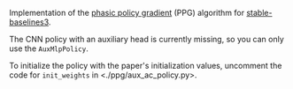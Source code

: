 Implementation of the [phasic policy
gradient](https://arxiv.org/abs/2009.04416) (PPG) algorithm for
[stable-baselines3](https://github.com/DLR-RM/stable-baselines3).

The CNN policy with an auxiliary head is currently missing, so you can
only use the `AuxMlpPolicy`.

To initialize the policy with the paper's initialization values,
uncomment the code for `init_weights` in <./ppg/aux_ac_policy.py>.
